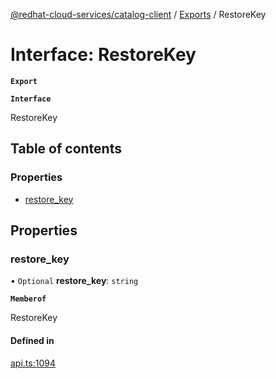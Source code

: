 [@redhat-cloud-services/catalog-client](../README.md) / [Exports](../modules.md) / RestoreKey

# Interface: RestoreKey

**`Export`**

**`Interface`**

RestoreKey

## Table of contents

### Properties

- [restore\_key](RestoreKey.md#restore_key)

## Properties

### restore\_key

• `Optional` **restore\_key**: `string`

**`Memberof`**

RestoreKey

#### Defined in

[api.ts:1094](https://github.com/mkholjuraev/javascript-clients/blob/master/packages/catalog/api.ts#L1094)
